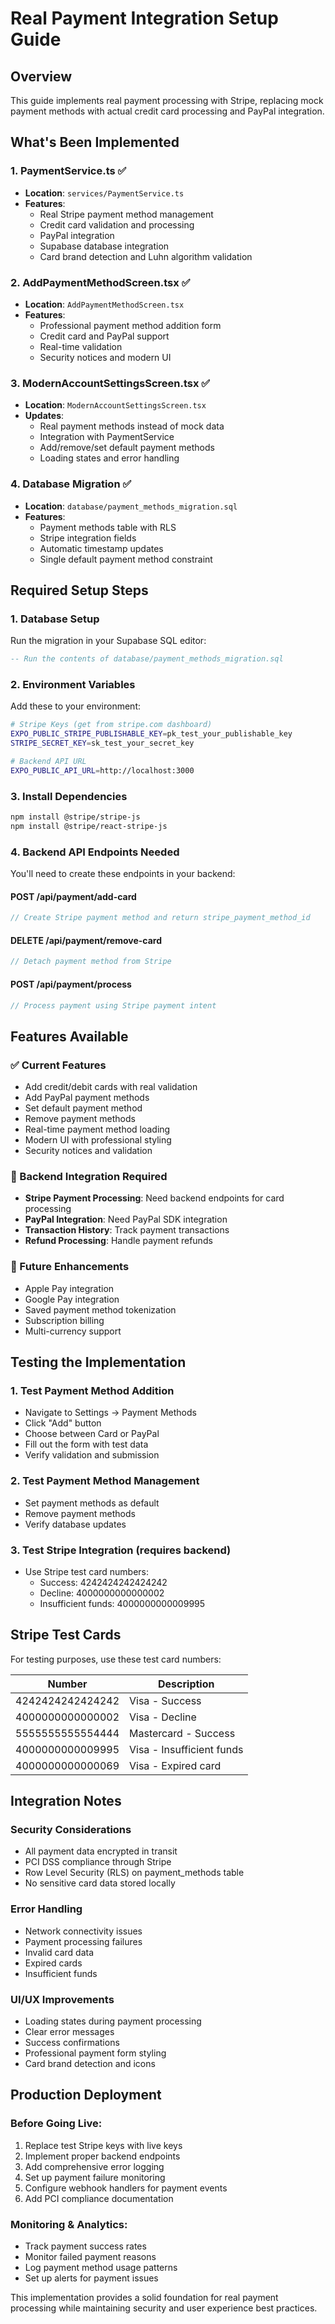 # Real Payment Integration Setup Guide

## Overview
This guide implements real payment processing with Stripe, replacing mock payment methods with actual credit card processing and PayPal integration.

## What's Been Implemented

### 1. PaymentService.ts ✅
- **Location**: `services/PaymentService.ts`
- **Features**: 
  - Real Stripe payment method management
  - Credit card validation and processing
  - PayPal integration
  - Supabase database integration
  - Card brand detection and Luhn algorithm validation

### 2. AddPaymentMethodScreen.tsx ✅
- **Location**: `AddPaymentMethodScreen.tsx`
- **Features**:
  - Professional payment method addition form
  - Credit card and PayPal support
  - Real-time validation
  - Security notices and modern UI

### 3. ModernAccountSettingsScreen.tsx ✅
- **Location**: `ModernAccountSettingsScreen.tsx`
- **Updates**:
  - Real payment methods instead of mock data
  - Integration with PaymentService
  - Add/remove/set default payment methods
  - Loading states and error handling

### 4. Database Migration ✅
- **Location**: `database/payment_methods_migration.sql`
- **Features**:
  - Payment methods table with RLS
  - Stripe integration fields
  - Automatic timestamp updates
  - Single default payment method constraint

## Required Setup Steps

### 1. Database Setup
Run the migration in your Supabase SQL editor:
```sql
-- Run the contents of database/payment_methods_migration.sql
```

### 2. Environment Variables
Add these to your environment:
```bash
# Stripe Keys (get from stripe.com dashboard)
EXPO_PUBLIC_STRIPE_PUBLISHABLE_KEY=pk_test_your_publishable_key
STRIPE_SECRET_KEY=sk_test_your_secret_key

# Backend API URL
EXPO_PUBLIC_API_URL=http://localhost:3000
```

### 3. Install Dependencies
```bash
npm install @stripe/stripe-js
npm install @stripe/react-stripe-js
```

### 4. Backend API Endpoints Needed
You'll need to create these endpoints in your backend:

#### POST /api/payment/add-card
```typescript
// Create Stripe payment method and return stripe_payment_method_id
```

#### DELETE /api/payment/remove-card
```typescript
// Detach payment method from Stripe
```

#### POST /api/payment/process
```typescript
// Process payment using Stripe payment intent
```

## Features Available

### ✅ Current Features
- Add credit/debit cards with real validation
- Add PayPal payment methods
- Set default payment method
- Remove payment methods
- Real-time payment method loading
- Modern UI with professional styling
- Security notices and validation

### 🔄 Backend Integration Required
- **Stripe Payment Processing**: Need backend endpoints for card processing
- **PayPal Integration**: Need PayPal SDK integration
- **Transaction History**: Track payment transactions
- **Refund Processing**: Handle payment refunds

### 🚀 Future Enhancements
- Apple Pay integration
- Google Pay integration
- Saved payment method tokenization
- Subscription billing
- Multi-currency support

## Testing the Implementation

### 1. Test Payment Method Addition
- Navigate to Settings → Payment Methods
- Click "Add" button
- Choose between Card or PayPal
- Fill out the form with test data
- Verify validation and submission

### 2. Test Payment Method Management
- Set payment methods as default
- Remove payment methods
- Verify database updates

### 3. Test Stripe Integration (requires backend)
- Use Stripe test card numbers:
  - Success: 4242424242424242
  - Decline: 4000000000000002
  - Insufficient funds: 4000000000009995

## Stripe Test Cards

For testing purposes, use these test card numbers:

| Number | Description |
|--------|-------------|
| 4242424242424242 | Visa - Success |
| 4000000000000002 | Visa - Decline |
| 5555555555554444 | Mastercard - Success |
| 4000000000009995 | Visa - Insufficient funds |
| 4000000000000069 | Visa - Expired card |

## Integration Notes

### Security Considerations
- All payment data encrypted in transit
- PCI DSS compliance through Stripe
- Row Level Security (RLS) on payment_methods table
- No sensitive card data stored locally

### Error Handling
- Network connectivity issues
- Payment processing failures
- Invalid card data
- Expired cards
- Insufficient funds

### UI/UX Improvements
- Loading states during payment processing
- Clear error messages
- Success confirmations
- Professional payment form styling
- Card brand detection and icons

## Production Deployment

### Before Going Live:
1. Replace test Stripe keys with live keys
2. Implement proper backend endpoints
3. Add comprehensive error logging
4. Set up payment failure monitoring
5. Configure webhook handlers for payment events
6. Add PCI compliance documentation

### Monitoring & Analytics:
- Track payment success rates
- Monitor failed payment reasons
- Log payment method usage patterns
- Set up alerts for payment issues

This implementation provides a solid foundation for real payment processing while maintaining security and user experience best practices.
